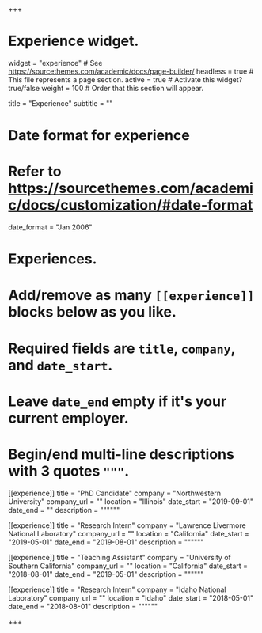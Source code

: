 +++
# Experience widget.
widget = "experience"  # See https://sourcethemes.com/academic/docs/page-builder/
headless = true  # This file represents a page section.
active = true  # Activate this widget? true/false
weight = 100  # Order that this section will appear.

title = "Experience"
subtitle = ""

# Date format for experience
#   Refer to https://sourcethemes.com/academic/docs/customization/#date-format
date_format = "Jan 2006"

# Experiences.
#   Add/remove as many `[[experience]]` blocks below as you like.
#   Required fields are `title`, `company`, and `date_start`.
#   Leave `date_end` empty if it's your current employer.
#   Begin/end multi-line descriptions with 3 quotes `"""`.
[[experience]]
  title = "PhD Candidate"
  company = "Northwestern University"
  company_url = ""
  location = "Illinois"
  date_start = "2019-09-01"
  date_end = ""
  description = """"""

[[experience]]
  title = "Research Intern"
  company = "Lawrence Livermore National Laboratory"
  company_url = ""
  location = "California"
  date_start = "2019-05-01"
  date_end = "2019-08-01"
  description = """"""

[[experience]]
  title = "Teaching Assistant"
  company = "University of Southern California"
  company_url = ""
  location = "California"
  date_start = "2018-08-01"
  date_end = "2019-05-01"
  description = """"""

[[experience]]
  title = "Research Intern"
  company = "Idaho National Laboratory"
  company_url = ""
  location = "Idaho"
  date_start = "2018-05-01"
  date_end = "2018-08-01"
  description = """"""

+++
